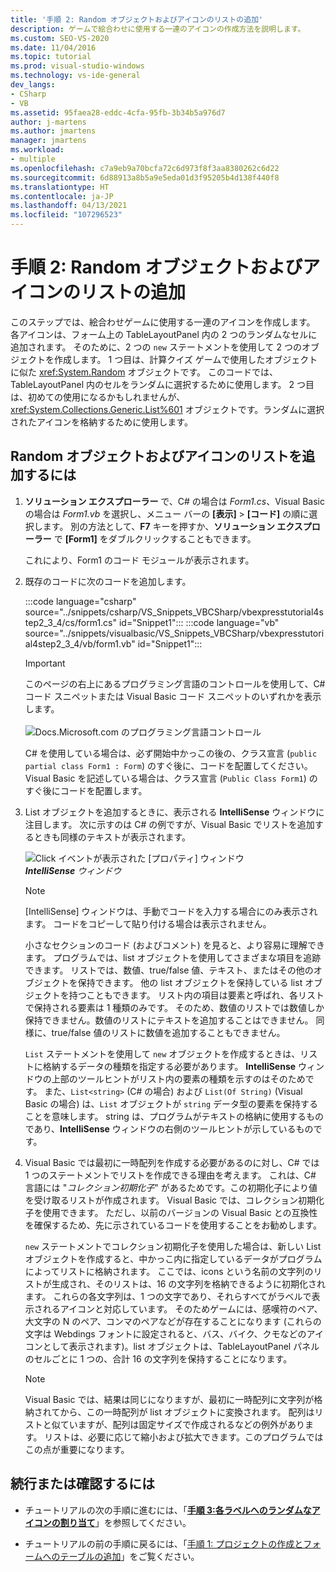 ```yaml
---
title: '手順 2: Random オブジェクトおよびアイコンのリストの追加'
description: ゲームで絵合わせに使用する一連のアイコンの作成方法を説明します。
ms.custom: SEO-VS-2020
ms.date: 11/04/2016
ms.topic: tutorial
ms.prod: visual-studio-windows
ms.technology: vs-ide-general
dev_langs:
- CSharp
- VB
ms.assetid: 95faea28-eddc-4cfa-95fb-3b34b5a976d7
author: j-martens
ms.author: jmartens
manager: jmartens
ms.workload:
- multiple
ms.openlocfilehash: c7a9eb9a70bcfa72c6d973f8f3aa8380262c6d22
ms.sourcegitcommit: 6d88913a8b5a9e5eda01d3f95205b4d138f440f8
ms.translationtype: HT
ms.contentlocale: ja-JP
ms.lasthandoff: 04/13/2021
ms.locfileid: "107296523"
---
```

# <a name="step-2-add-a-random-object-and-a-list-of-icons"></a>手順 2: Random オブジェクトおよびアイコンのリストの追加

このステップでは、絵合わせゲームに使用する一連のアイコンを作成します。 各アイコンは、フォーム上の TableLayoutPanel 内の 2 つのランダムなセルに追加されます。 そのために、2 つの `new` ステートメントを使用して 2 つのオブジェクトを作成します。 1 つ目は、計算クイズ ゲームで使用したオブジェクトに似た <xref:System.Random> オブジェクトです。 このコードでは、TableLayoutPanel 内のセルをランダムに選択するために使用します。 2 つ目は、初めての使用になるかもしれませんが、<xref:System.Collections.Generic.List%601> オブジェクトです。ランダムに選択されたアイコンを格納するために使用します。

## <a name="to-add-a-random-object-and-a-list-of-icons"></a>Random オブジェクトおよびアイコンのリストを追加するには

1. **ソリューション エクスプローラー** で、C# の場合は *Form1.cs*、Visual Basic の場合は *Form1.vb* を選択し、メニュー バーの **[表示]** > **[コード]** の順に選択します。 別の方法として、**F7** キーを押すか、**ソリューション エクスプローラー** で **[Form1]** をダブルクリックすることもできます。

     これにより、Form1 のコード モジュールが表示されます。

2. 既存のコードに次のコードを追加します。

     :::code language="csharp" source="../snippets/csharp/VS_Snippets_VBCSharp/vbexpresstutorial4step2_3_4/cs/form1.cs" id="Snippet1":::
     :::code language="vb" source="../snippets/visualbasic/VS_Snippets_VBCSharp/vbexpresstutorial4step2_3_4/vb/form1.vb" id="Snippet1":::

      > [!IMPORTANT]
      > このページの右上にあるプログラミング言語のコントロールを使用して、C# コード スニペットまたは Visual Basic コード スニペットのいずれかを表示します。<br><br>![Docs.Microsoft.com のプログラミング言語コントロール](../ide/media/docs-programming-language-control.png)

      C# を使用している場合は、必ず開始中かっこの後の、クラス宣言 (`public partial class Form1 : Form`) のすぐ後に、コードを配置してください。 Visual Basic を記述している場合は、クラス宣言 (`Public Class Form1`) のすぐ後にコードを配置します。

3. List オブジェクトを追加するときに、表示される **IntelliSense** ウィンドウに注目します。 次に示すのは C# の例ですが、Visual Basic でリストを追加するときも同様のテキストが表示されます。

     ![Click イベントが表示された [プロパティ] ウィンドウ](../ide/media/express_listintellisense.png)<br/>***IntelliSense** ウィンドウ*

    > [!NOTE]
    > [IntelliSense] ウィンドウは、手動でコードを入力する場合にのみ表示されます。 コードをコピーして貼り付ける場合は表示されません。

     小さなセクションのコード (およびコメント) を見ると、より容易に理解できます。 プログラムでは、list オブジェクトを使用してさまざまな項目を追跡できます。 リストでは、数値、true/false 値、テキスト、またはその他のオブジェクトを保持できます。 他の list オブジェクトを保持している list オブジェクトを持つこともできます。 リスト内の項目は要素と呼ばれ、各リストで保持される要素は 1 種類のみです。 そのため、数値のリストでは数値しか保持できません。数値のリストにテキストを追加することはできません。 同様に、true/false 値のリストに数値を追加することもできません。

     `List` ステートメントを使用して `new` オブジェクトを作成するときは、リストに格納するデータの種類を指定する必要があります。 **IntelliSense** ウィンドウの上部のツールヒントがリスト内の要素の種類を示すのはそのためです。 また、`List<string>` (C# の場合) および `List(Of String)` (Visual Basic の場合) は、`List` オブジェクトが `string` データ型の要素を保持することを意味します。 string は、プログラムがテキストの格納に使用するものであり、**IntelliSense** ウィンドウの右側のツールヒントが示しているものです。

4. Visual Basic では最初に一時配列を作成する必要があるのに対し、C# では 1 つのステートメントでリストを作成できる理由を考えます。 これは、C# 言語には "*コレクション初期化子*" があるためです。この初期化子により値を受け取るリストが作成されます。 Visual Basic では、コレクション初期化子を使用できます。 ただし、以前のバージョンの Visual Basic との互換性を確保するため、先に示されているコードを使用することをお勧めします。

     `new` ステートメントでコレクション初期化子を使用した場合は、新しい List オブジェクトを作成すると、中かっこ内に指定しているデータがプログラムによってリストに格納されます。 ここでは、icons という名前の文字列のリストが生成され、そのリストは、16 の文字列を格納できるように初期化されます。 これらの各文字列は、1 つの文字であり、それらすべてがラベルで表示されるアイコンと対応しています。 そのためゲームには、感嘆符のペア、大文字の N のペア、コンマのペアなどが存在することになります  (これらの文字は Webdings フォントに設定されると、バス、バイク、クモなどのアイコンとして表示されます)。list オブジェクトは、TableLayoutPanel パネルのセルごとに 1 つの、合計 16 の文字列を保持することになります。

    > [!NOTE]
    > Visual Basic では、結果は同じになりますが、最初に一時配列に文字列が格納されてから、この一時配列が list オブジェクトに変換されます。 配列はリストと似ていますが、配列は固定サイズで作成されるなどの例外があります。 リストは、必要に応じて縮小および拡大できます。このプログラムではこの点が重要になります。

## <a name="to-continue-or-review"></a>続行または確認するには

- チュートリアルの次の手順に進むには、「[**手順 3:各ラベルへのランダムなアイコンの割り当て**](../ide/step-3-assign-a-random-icon-to-each-label.md)」を参照してください。

- チュートリアルの前の手順に戻るには、「[手順 1: プロジェクトの作成とフォームへのテーブルの追加](../ide/step-1-create-a-project-and-add-a-table-to-your-form.md)」をご覧ください。
